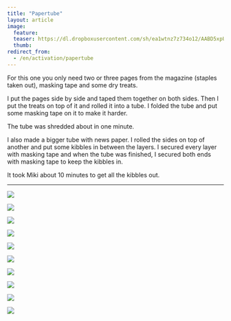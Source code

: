 ```yaml
---
title: "Papertube"
layout: article
image:
  feature:
  teaser: https://dl.dropboxusercontent.com/sh/ea1wtnz7z734o12/AABD5xpUjRf3WouOE_hn6KHia/aktivointi/paperituubi/DSC29173-245px.jpg
  thumb:
redirect_from:
  - /en/activation/papertube
---
```


For this one you only need two or three pages from the magazine (staples taken out), masking tape and some dry treats.

I put the pages side by side and taped them together on both sides. Then I put the treats on top of it and rolled it into a tube. I folded the tube and put some masking tape on it to make it harder.

The tube was shredded about in one minute.

I also made a bigger tube with news paper. I rolled the sides on top of another and put some kibbles in between the layers. I secured every layer with masking tape and when the tube was finished, I secured both ends with masking tape to keep the kibbles in.

It took Miki about 10 minutes to get all the kibbles out.

---

[![](https://dl.dropboxusercontent.com/sh/ea1wtnz7z734o12/AACKDbCMAkR-lAdkcCWoeJhna/aktivointi/paperituubi/DSC29139_2-800px.jpg)](https://dl.dropboxusercontent.com/sh/ea1wtnz7z734o12/AAC0HKq-8P7BIUmmW7KM3Axba/aktivointi/paperituubi/DSC29139_2.jpg)

[![](https://dl.dropboxusercontent.com/sh/ea1wtnz7z734o12/AABbXujmNBFvH4A4SQ4qq47Da/aktivointi/paperituubi/DSC29140_2-800px.jpg)](https://dl.dropboxusercontent.com/sh/ea1wtnz7z734o12/AAD5fSJTEQtLDSsxZ5s94NQUa/aktivointi/paperituubi/DSC29140_2.jpg)

[![](https://dl.dropboxusercontent.com/sh/ea1wtnz7z734o12/AAA-B3cY1EpNzB6gR5rzxd3qa/aktivointi/paperituubi/DSC29142_2-800px.jpg)](https://dl.dropboxusercontent.com/sh/ea1wtnz7z734o12/AADO_MH5-r84IgHcYABANhsqa/aktivointi/paperituubi/DSC29142_2.jpg)

[![](https://dl.dropboxusercontent.com/sh/ea1wtnz7z734o12/AABi-ux3wmqYFkgKEJq_iXoba/aktivointi/paperituubi/DSC29144_2-800px.jpg)](https://dl.dropboxusercontent.com/sh/ea1wtnz7z734o12/AACuCJmbUSeH5hcvKQRcjKrva/aktivointi/paperituubi/DSC29144_2.jpg)

[![](https://dl.dropboxusercontent.com/sh/ea1wtnz7z734o12/AADcLDM1YSYzFBdwGvnIq6wLa/aktivointi/paperituubi/DSC29173_2-800px.jpg)](https://dl.dropboxusercontent.com/sh/ea1wtnz7z734o12/AADDGYJfhuAZ7jS0vDZyVaHwa/aktivointi/paperituubi/DSC29173_2.jpg)

[![](https://dl.dropboxusercontent.com/sh/ea1wtnz7z734o12/AACpwbX1U94ScdaMUyK8JV3Ta/aktivointi/paperituubi/DS01685-800px.jpg)](https://dl.dropboxusercontent.com/sh/ea1wtnz7z734o12/AADWPbwLLO6kAKalBOu6X7ANa/aktivointi/paperituubi/DS01685.jpg)

[![](https://dl.dropboxusercontent.com/sh/ea1wtnz7z734o12/AACPwbWBCgqPqIe6IHegZsHVa/aktivointi/paperituubi/DS01693-800px.jpg)](https://dl.dropboxusercontent.com/sh/ea1wtnz7z734o12/AABwrt7Ct3e21m3y9OTZRvXwa/aktivointi/paperituubi/DS01693.jpg)

[![](https://dl.dropboxusercontent.com/sh/ea1wtnz7z734o12/AAAGahZxW18iIkC0bE2GswcAa/aktivointi/paperituubi/DS01711-800px.jpg)](https://dl.dropboxusercontent.com/sh/ea1wtnz7z734o12/AAA-Ip4tBJ3oLepZUrV76zTwa/aktivointi/paperituubi/DS01711.jpg)

[![](https://dl.dropboxusercontent.com/sh/ea1wtnz7z734o12/AADy-9Jt3mC2fVgmo7UHxBosa/aktivointi/paperituubi/DS01780-800px.jpg)](https://dl.dropboxusercontent.com/sh/ea1wtnz7z734o12/AAB0vE8Lqkg3McDovS3ICMoPa/aktivointi/paperituubi/DS01780.jpg)

[![](https://dl.dropboxusercontent.com/sh/ea1wtnz7z734o12/AAAzyyy7x1nv1nkTxCjrL9bga/aktivointi/paperituubi/DS01781-800px.jpg)](https://dl.dropboxusercontent.com/sh/ea1wtnz7z734o12/AADxsvVUQ5iRjh1hWHgzEyxVa/aktivointi/paperituubi/DS01781.jpg)
